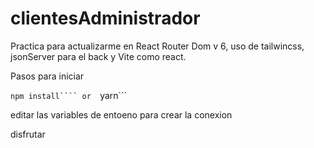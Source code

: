 # clientesAdministrador
Practica para actualizarme en React Router Dom v 6, uso de tailwincss, jsonServer para el back y Vite como react.


Pasos para iniciar

```npm install````
or 
```yarn```

editar las variables de entoeno para crear la conexion

disfrutar
